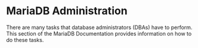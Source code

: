 
# MariaDB Administration

There are many tasks that database administrators (DBAs) have to perform. This section of the MariaDB Documentation provides information on how to do these tasks.

